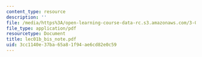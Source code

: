 ```yaml
---
content_type: resource
description: ''
file: /media/https%3A/open-learning-course-data-rc.s3.amazonaws.com/3-012-fundamentals-of-materials-science-fall-2005/3cc1140e37ba65a81f94ae6cd82e0c59_lec01b_bis_note.pdf
file_type: application/pdf
resourcetype: Document
title: lec01b_bis_note.pdf
uid: 3cc1140e-37ba-65a8-1f94-ae6cd82e0c59
---
```

